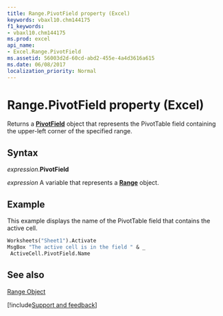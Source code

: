 ```yaml
---
title: Range.PivotField property (Excel)
keywords: vbaxl10.chm144175
f1_keywords:
- vbaxl10.chm144175
ms.prod: excel
api_name:
- Excel.Range.PivotField
ms.assetid: 56003d2d-60cd-abd2-455e-4a4d3616a615
ms.date: 06/08/2017
localization_priority: Normal
---
```



# Range.PivotField property (Excel)

Returns a  **[PivotField](Excel.PivotField.md)** object that represents the PivotTable field containing the upper-left corner of the specified range.


## Syntax

_expression_.**PivotField**

_expression_ A variable that represents a **[Range](excel.range(object).md)** object.


## Example

This example displays the name of the PivotTable field that contains the active cell.


```vb
Worksheets("Sheet1").Activate 
MsgBox "The active cell is in the field " & _ 
 ActiveCell.PivotField.Name
```


## See also


[Range Object](Excel.Range(object).md)

[!include[Support and feedback](~/includes/feedback-boilerplate.md)]